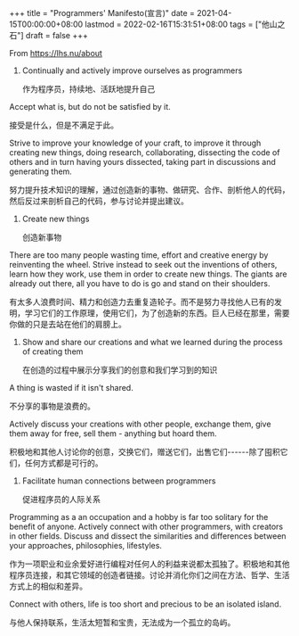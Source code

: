 +++
title = "Programmers' Manifesto(宣言)"
date = 2021-04-15T00:00:00+08:00
lastmod = 2022-02-16T15:31:51+08:00
tags = ["他山之石"]
draft = false
+++

From <https://lhs.nu/about>

1.  Continually and actively improve ourselves as programmers

    作为程序员，持续地、活跃地提升自己

Accept what is, but do not be satisfied by it.

接受是什么，但是不满足于此。

Strive to improve your knowledge of your craft, to improve it through
creating new things, doing research, collaborating, dissecting the code
of others and in turn having yours dissected, taking part in discussions
and generating them.

努力提升技术知识的理解，通过创造新的事物、做研究、合作、剖析他人的代码，然后反过来剖析自己的代码，参与讨论并提出建议。

1.  Create new things

    创造新事物

There are too many people wasting time, effort and creative energy by
reinventing the wheel. Strive instead to seek out the inventions of
others, learn how they work, use them in order to create new things. The
giants are already out there, all you have to do is go and stand on
their shoulders.

有太多人浪费时间、精力和创造力去重复造轮子。而不是努力寻找他人已有的发明，学习它们的工作原理，使用它们，为了创造新的东西。巨人已经在那里，需要你做的只是去站在他们的肩膀上。

1.  Show and share our creations and what we learned during the process
    of creating them

    在创造的过程中展示分享我们的创意和我们学习到的知识

A thing is wasted if it isn't shared.

不分享的事物是浪费的。

Actively discuss your creations with other people, exchange them, give
them away for free, sell them - anything but hoard them.

积极地和其他人讨论你的创意，交换它们，赠送它们，出售它们------除了囤积它们，任何方式都是可行的。

1.  Facilitate human connections between programmers

    促进程序员的人际关系

Programming as a an occupation and a hobby is far too solitary for the
benefit of anyone. Actively connect with other programmers, with
creators in other fields. Discuss and dissect the similarities and
differences between your approaches, philosophies, lifestyles.

作为一项职业和业余爱好进行编程对任何人的利益来说都太孤独了。积极地和其他程序员连接，和其它领域的创造者链接。讨论并消化你们之间在方法、哲学、生活方式上的相似和差异。

Connect with others, life is too short and precious to be an isolated
island.

与他人保持联系，生活太短暂和宝贵，无法成为一个孤立的岛屿。